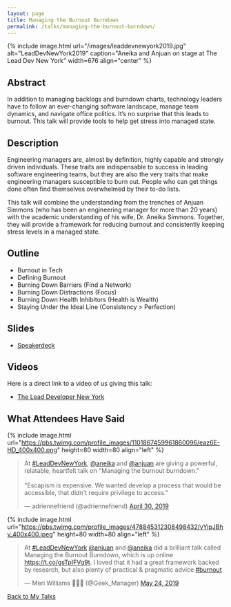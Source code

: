 ```yaml
---
layout: page
title: Managing the Burnout Burndown
permalink: /talks/managing-the-burnout-burndown/
---
```


{% include image.html url="/images/leaddevnewyork2019.jpg" alt="LeadDevNewYork2019" caption="Aneika and Anjuan on stage at The Lead Dev New York" width=676 align="center" %}

## Abstract

In addition to managing backlogs and burndown charts, technology leaders have to follow an ever-changing software landscape, manage team dynamics, and navigate office politics. It’s no surprise that this leads to burnout. This talk will provide tools to help get stress into managed state.

## Description

Engineering managers are, almost by definition, highly capable and strongly driven individuals. These traits are indispensable to success in leading software engineering teams, but they are also the very traits that make engineering managers susceptible to burn out. People who can get things done often find themselves overwhelmed by their to-do lists.

This talk will combine the understanding from the trenches of Anjuan Simmons (who has been an engineering manager for more than 20 years) with the academic understanding of his wife, Dr. Aneika Simmons. Together, they will provide a framework for reducing burnout and consistently keeping stress levels in a managed state.

## Outline 
* Burnout in Tech
* Defining Burnout 
* Burning Down Barriers (Find a Network) 
* Burning Down Distractions (Focus) 
* Burning Down Health Inhibitors (Health is Wealth) 
* Staying Under the Ideal Line (Consistency > Perfection)

## Slides

* [Speakerdeck](https://speakerdeck.com/anjuan/managing-the-burnout-burndown)

## Videos

Here is a direct link to a video of us giving this talk:

* [The Lead Developer New York](https://youtu.be/e2dgOfedI3A)

## What Attendees Have Said

{% include image.html url="https://pbs.twimg.com/profile_images/1101867459961860096/eaz6E-HD_400x400.png" height=80 width=80 align="left" %}<blockquote class="twitter-tweet" data-lang="en"><p lang="en" dir="ltr">At <a href="https://twitter.com/hashtag/LeadDevNewYork?src=hash&amp;ref_src=twsrc%5Etfw">#LeadDevNewYork</a>, <a href="https://twitter.com/aneika?ref_src=twsrc%5Etfw">@aneika</a> and <a href="https://twitter.com/anjuan?ref_src=twsrc%5Etfw">@anjuan</a> are giving a powerful, relatable, heartfelt talk on &quot;Managing the burnout burndown.&quot; <br><br>&quot;Escapism is expensive. We wanted develop a process that would be accessible, that didn&#39;t require privilege to access.&quot;</p>&mdash; adriennefriend (@adriennefriend) <a href="https://twitter.com/adriennefriend/status/1123268522879197184?ref_src=twsrc%5Etfw">April 30, 2019</a></blockquote>

{% include image.html url="https://pbs.twimg.com/profile_images/478845312308498432/yYipJBhv_400x400.jpeg" height=80 width=80 align="left" %}<blockquote class="twitter-tweet" data-lang="en"><p lang="en" dir="ltr">At <a href="https://twitter.com/hashtag/LeadDevNewYork?src=hash&amp;ref_src=twsrc%5Etfw">#LeadDevNewYork</a> <a href="https://twitter.com/anjuan?ref_src=twsrc%5Etfw">@anjuan</a> and <a href="https://twitter.com/aneika?ref_src=twsrc%5Etfw">@aneika</a> did a brilliant talk called Managing the Burnout Burndown, which is up online <a href="https://t.co/gsTpIFVg9t">https://t.co/gsTpIFVg9t</a>. I loved that it had a great framework backed by research, but also plenty of practical &amp; pragmatic advice <a href="https://twitter.com/hashtag/burnout?src=hash&amp;ref_src=twsrc%5Etfw">#burnout</a></p>&mdash; Meri Williams 🌈💪🏾 (@Geek_Manager) <a href="https://twitter.com/Geek_Manager/status/1131719862244532225?ref_src=twsrc%5Etfw">May 24, 2019</a></blockquote>




[Back to My Talks](/talks/)

